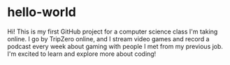 # hello-world

Hi! This is my first GitHub project for a computer science class I'm taking online. I go by TripZero online, and I stream video games and record a podcast every week about gaming with people I met from my previous job. I'm excited to learn and explore more about coding!
